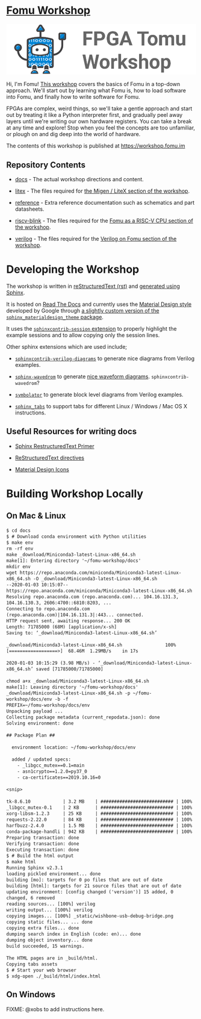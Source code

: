 # [Fomu Workshop](https://workshop.fomu.im/)

![Hi, I'm Fomu!](docs/_static/logo.png "Fomu logo")

Hi, I'm Fomu!  [This workshop](https://workshop.fomu.im/) covers the basics of
Fomu in a top-down approach.  We'll start out by learning what Fomu is, how to
load software into Fomu, and finally how to write software for Fomu.

FPGAs are complex, weird things, so we'll take a gentle approach and start out
by treating it like a Python interpreter first, and gradually peel away layers
until we're writing our own hardware registers.  You can take a break at any
time and explore!  Stop when you feel the concepts are too unfamiliar, or
plough on and dig deep into the world of hardware.

The contents of this workshop is published at https://workshop.fomu.im

## Repository Contents

 - [docs](./docs) - The actual workshop directions and content.

 - [litex](./litex) - The files required for
   [the Migen / LiteX section of the workshop](https://workshop.fomu.im/en/latest/migen.html).

 - [reference](./reference) - Extra reference documentation such as schematics
   and part datasheets.

 - [riscv-blink](./riscv-blink) - The files required for the
   [Fomu as a RISC-V CPU section of the workshop](https://workshop.fomu.im/en/latest/riscv.html).

 - [verilog](./verilog) - The files required for the
   [Verilog on Fomu section of the workshop](https://workshop.fomu.im/en/latest/verilog.html).

# Developing the Workshop

The workshop is written in
[reStructuredText (rst)](https://en.wikipedia.org/wiki/ReStructuredText) and
[generated using Sphinx](https://www.sphinx-doc.org/en/master/).

It is hosted on [Read The Docs](http://readthedocs.org/) and currently uses the
[Material Design style](https://material.io/) developed by Google through
[a slightly custom version of the `sphinx_materialdesign_theme` package](http://github.com/SymbiFlow/sphinx_symbiflow_theme).

It uses the [`sphinxcontrib-session` extension](https://github.com/mithro/sphinxcontrib-session)
to properly highlight the example sessions and to allow copying only the
session lines.

Other sphinx extensions which are used include;
 - [`sphinxcontrib-verilog-diagrams`](http://sphinxcontrib-verilog-diagrams.rtfd.io/)
   to generate nice diagrams from Verilog examples.

 - [`sphinx-wavedrom`](https://github.com/bavovanachte/sphinx-wavedrom) to
   generate [nice waveform diagrams](http://wavedrom.com/).
   `sphinxcontrib-wavedrom`?

 - [`symbolator`](https://kevinpt.github.io/symbolator/) to generate block
   level diagrams from Verilog examples.

 - [`sphinx_tabs`](https://github.com/djungelorm/sphinx-tabs) to support tabs
   for different Linux / Windows / Mac OS X instructions.

## Useful Resources for writing docs

 - [Sphinx RestructuredText Primer](https://www.sphinx-doc.org/en/master/usage/restructuredtext/basics.html)

 - [ReStructuredText directives](https://docutils.sourceforge.io/docs/ref/rst/directives.html)

 - [Material Design Icons](https://material.io/resources/icons/)

# Building Workshop Locally

## On Mac & Linux

```shell-session
$ cd docs
$ # Download conda environment with Python utilities
$ make env
rm -rf env
make _download/Miniconda3-latest-Linux-x86_64.sh
make[1]: Entering directory '~/fomu-workshop/docs'
mkdir env
wget https://repo.anaconda.com/miniconda/Miniconda3-latest-Linux-x86_64.sh -O _download/Miniconda3-latest-Linux-x86_64.sh
--2020-01-03 10:15:07--  https://repo.anaconda.com/miniconda/Miniconda3-latest-Linux-x86_64.sh
Resolving repo.anaconda.com (repo.anaconda.com)... 104.16.131.3, 104.16.130.3, 2606:4700::6810:8203, ...
Connecting to repo.anaconda.com (repo.anaconda.com)|104.16.131.3|:443... connected.
HTTP request sent, awaiting response... 200 OK
Length: 71785000 (68M) [application/x-sh]
Saving to: ‘_download/Miniconda3-latest-Linux-x86_64.sh’

_download/Miniconda3-latest-Linux-x86_64.sh                100%[==================>]  68.46M  1.29MB/s    in 17s

2020-01-03 10:15:29 (3.98 MB/s) - ‘_download/Miniconda3-latest-Linux-x86_64.sh’ saved [71785000/71785000]

chmod a+x _download/Miniconda3-latest-Linux-x86_64.sh
make[1]: Leaving directory '~/fomu-workshop/docs'
_download/Miniconda3-latest-Linux-x86_64.sh -p ~/fomu-workshop/docs/env -b -f
PREFIX=~/fomu-workshop/docs/env
Unpacking payload ...
Collecting package metadata (current_repodata.json): done
Solving environment: done

## Package Plan ##

  environment location: ~/fomu-workshop/docs/env

  added / updated specs:
    - _libgcc_mutex==0.1=main
    - asn1crypto==1.2.0=py37_0
    - ca-certificates==2019.10.16=0

<snip>

tk-8.6.10            | 3.2 MB    | ########################### | 100%
_libgcc_mutex-0.1    | 2 KB      | ########################### | 100%
xorg-libsm-1.2.3     | 25 KB     | ########################### | 100%
requests-2.22.0      | 84 KB     | ########################### | 100%
harfbuzz-2.4.0       | 1.5 MB    | ########################### | 100%
conda-package-handli | 942 KB    | ########################### | 100%
Preparing transaction: done
Verifying transaction: done
Executing transaction: done
$ # Build the html output
$ make html
Running Sphinx v2.3.1
loading pickled environment... done
building [mo]: targets for 0 po files that are out of date
building [html]: targets for 21 source files that are out of date
updating environment: [config changed ('version')] 15 added, 0 changed, 6 removed
reading sources... [100%] verilog
writing output... [100%] verilog
copying images... [100%] _static/wishbone-usb-debug-bridge.png
copying static files... ... done
copying extra files... done
dumping search index in English (code: en)... done
dumping object inventory... done
build succeeded, 15 warnings.

The HTML pages are in _build/html.
Copying tabs assets
$ # Start your web browser
$ xdg-open ./_build/html/index.html
```

## On Windows

FIXME: @xobs to add instructions here.
